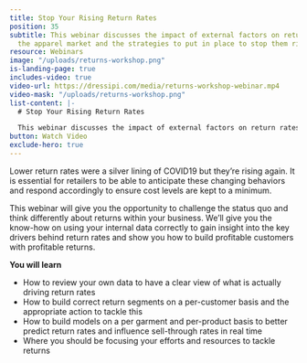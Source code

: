 ```yaml
---
title: Stop Your Rising Return Rates
position: 35
subtitle: This webinar discusses the impact of external factors on return rates within
  the apparel market and the strategies to put in place to stop them rising.
resource: Webinars
image: "/uploads/returns-workshop.png"
is-landing-page: true
includes-video: true
video-url: https://dressipi.com/media/returns-workshop-webinar.mp4
video-mask: "/uploads/returns-workshop.png"
list-content: |-
  # Stop Your Rising Return Rates

  This webinar discusses the impact of external factors on return rates within the apparel market and the strategies to put in place to stop them rising.
button: Watch Video
exclude-hero: true
---
```


Lower return rates were a silver lining of COVID19 but they’re rising again. It is essential for retailers to be able to anticipate these changing behaviors and respond accordingly to ensure cost levels are kept to a minimum. 

This webinar will give you the opportunity to challenge the status quo and think differently about returns within your business. We’ll give you the know-how on using your internal data correctly to gain insight into the key drivers behind return rates and show you how to build profitable customers with profitable returns.

<p style="font-weight: bold; width: 100%">You will learn</p>

- How to review your own data to have a clear view of what is actually driving return rates
- How to build correct return segments on a per-customer basis and the appropriate action to tackle this
- How to build models on a per garment and per-product basis to better predict return rates and influence sell-through rates in real time
- Where you should be focusing your efforts and resources to tackle returns
